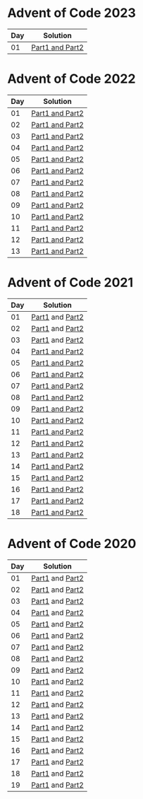 # Advent of Code 2023

| Day | Solution                                                                                 |
|-----|------------------------------------------------------------------------------------------|
| 01  | [Part1 and Part2](aoc-2023-kotlin/src/com/aleksandarpetrovski/aoc2023/day01/part0102.kt) |

# Advent of Code 2022

| Day | Solution                                                                                 |
|-----|------------------------------------------------------------------------------------------|
| 01  | [Part1 and Part2](aoc-2022-kotlin/src/com/aleksandarpetrovski/aoc2022/day01/part0102.kt) |
| 02  | [Part1 and Part2](aoc-2022-kotlin/src/com/aleksandarpetrovski/aoc2022/day02/part0102.kt) |
| 03  | [Part1 and Part2](aoc-2022-kotlin/src/com/aleksandarpetrovski/aoc2022/day03/part0102.kt) |
| 04  | [Part1 and Part2](aoc-2022-kotlin/src/com/aleksandarpetrovski/aoc2022/day04/part0102.kt) |
| 05  | [Part1 and Part2](aoc-2022-kotlin/src/com/aleksandarpetrovski/aoc2022/day05/part0102.kt) |
| 06  | [Part1 and Part2](aoc-2022-kotlin/src/com/aleksandarpetrovski/aoc2022/day06/part0102.kt) |
| 07  | [Part1 and Part2](aoc-2022-kotlin/src/com/aleksandarpetrovski/aoc2022/day07/part0102.kt) |
| 08  | [Part1 and Part2](aoc-2022-kotlin/src/com/aleksandarpetrovski/aoc2022/day08/part0102.kt) |
| 09  | [Part1 and Part2](aoc-2022-kotlin/src/com/aleksandarpetrovski/aoc2022/day09/part0102.kt) |
| 10  | [Part1 and Part2](aoc-2022-kotlin/src/com/aleksandarpetrovski/aoc2022/day10/part0102.kt) |
| 11  | [Part1 and Part2](aoc-2022-kotlin/src/com/aleksandarpetrovski/aoc2022/day11/part0102.kt) |
| 12  | [Part1 and Part2](aoc-2022-kotlin/src/com/aleksandarpetrovski/aoc2022/day12/part0102.kt) |
| 13  | [Part1 and Part2](aoc-2022-kotlin/src/com/aleksandarpetrovski/aoc2022/day13/part0102.kt) |

# Advent of Code 2021

| Day | Solution                                                                                      |
|-----|-----------------------------------------------------------------------------------------------|
| 01  | [Part1](aoc-2021-kotlin/src/day01/part01.kt) and [Part2](aoc-2021-kotlin/src/day01/part02.kt) |
| 02  | [Part1](aoc-2021-kotlin/src/day02/part01.kt) and [Part2](aoc-2021-kotlin/src/day02/part02.kt) |
| 03  | [Part1](aoc-2021-kotlin/src/day03/part01.kt) and [Part2](aoc-2021-kotlin/src/day03/part02.kt) |
| 04  | [Part1 and Part2](aoc-2021-kotlin/src/day04/part0102.kt)                                      |
| 05  | [Part1 and Part2](aoc-2021-kotlin/src/day05/part0102.kt)                                      |
| 06  | [Part1 and Part2](aoc-2021-kotlin/src/day06/part0102.kt)                                      |
| 07  | [Part1 and Part2](aoc-2021-kotlin/src/day07/part0102.kt)                                      |
| 08  | [Part1 and Part2](aoc-2021-kotlin/src/day08/part0102.kt)                                      |
| 09  | [Part1 and Part2](aoc-2021-kotlin/src/day09/part0102.kt)                                      |
| 10  | [Part1 and Part2](aoc-2021-kotlin/src/day10/part0102.kt)                                      |
| 11  | [Part1 and Part2](aoc-2021-kotlin/src/day11/part0102.kt)                                      |
| 12  | [Part1 and Part2](aoc-2021-kotlin/src/day12/part0102.kt)                                      |
| 13  | [Part1 and Part2](aoc-2021-kotlin/src/day13/part0102.kt)                                      |
| 14  | [Part1 and Part2](aoc-2021-kotlin/src/day14/part0102.kt)                                      |
| 15  | [Part1 and Part2](aoc-2021-kotlin/src/day15/part0102.kt)                                      |
| 16  | [Part1 and Part2](aoc-2021-kotlin/src/day16/part0102.kt)                                      |
| 17  | [Part1 and Part2](aoc-2021-kotlin/src/day17/part0102.kt)                                      |
| 18  | [Part1 and Part2](aoc-2021-kotlin/src/day18/part0102.kt)                                      |

# Advent of Code 2020

| Day | Solution                                                                                          |
|-----|---------------------------------------------------------------------------------------------------|
| 01  | [Part1](aoc-2020-kotlin/src/day01/part01.kt) and [Part2](aoc-2020-kotlin/src/day01/part02.kt)     |
| 02  | [Part1](aoc-2020-kotlin/src/day02/part01.kt) and [Part2](aoc-2020-kotlin/src/day02/part02.kt)     |
| 03  | [Part1](aoc-2020-kotlin/src/day03/part01.kt) and [Part2](aoc-2020-kotlin/src/day03/part02.kt)     |
| 04  | [Part1](aoc-2020-kotlin/src/day04/part01.kt) and [Part2](aoc-2020-kotlin/src/day04/part02.kt)     |
| 05  | [Part1](aoc-2020-kotlin/src/day05/part01.kt) and [Part2](aoc-2020-kotlin/src/day05/part02.kt)     |
| 06  | [Part1](aoc-2020-kotlin/src/day06/part01.kt) and [Part2](aoc-2020-kotlin/src/day06/part02.kt)     |
| 07  | [Part1](aoc-2020-kotlin/src/day07/part01.kt) and [Part2](aoc-2020-kotlin/src/day07/part02.kt)     |
| 08  | [Part1](aoc-2020-kotlin/src/day08/part01.kt) and [Part2](aoc-2020-kotlin/src/day08/part02.kt)     |
| 09  | [Part1](aoc-2020-kotlin/src/day09/part01.kt) and [Part2](aoc-2020-kotlin/src/day09/part02.kt)     |
| 10  | [Part1](aoc-2020-kotlin/src/day10/part01.kt) and [Part2](aoc-2020-kotlin/src/day10/part02.kt)     |
| 11  | [Part1](aoc-2020-kotlin/src/day11/part01.kt) and [Part2](aoc-2020-kotlin/src/day11/part02.kt)     |
| 12  | [Part1](aoc-2020-kotlin/src/day12/part01.kt) and [Part2](aoc-2020-kotlin/src/day12/part02.kt)     |
| 13  | [Part1](aoc-2020-kotlin/src/day13/part01.kt) and [Part2](aoc-2020-kotlin/src/day13/part02.kt)     |
| 14  | [Part1](aoc-2020-kotlin/src/day14/part01.kt) and [Part2](aoc-2020-kotlin/src/day14/part02.kt)     |
| 15  | [Part1](aoc-2020-kotlin/src/day15/part01.kt) and [Part2](aoc-2020-kotlin/src/day15/part02.kt)     |
| 16  | [Part1](aoc-2020-kotlin/src/day16/part01.kt) and [Part2](aoc-2020-kotlin/src/day16/part02.kt)     |
| 17  | [Part1](aoc-2020-kotlin/src/day17/part01.kt) and [Part2](aoc-2020-kotlin/src/day17/part02.kt)     |
| 18  | [Part1](aoc-2020-kotlin/src/day18/part01.kt) and [Part2](aoc-2020-kotlin/src/day18/part02.kt)     |
| 19  | [Part1](aoc-2020-kotlin/src/day19/part0102.kt) and [Part2](aoc-2020-kotlin/src/day19/part0102.kt) |
